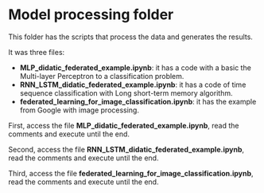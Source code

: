 # Model processing folder

This folder has the scripts that process the data and generates the results.

It was three files:
- **MLP_didatic_federated_example.ipynb**: it has a code with a basic the Multi-layer Perceptron to a classification problem.
- **RNN_LSTM_didatic_federated_example.ipynb**: it has a code of time sequence classification with Long short-term memory algorithm.
- **federated_learning_for_image_classification.ipynb**: it has the example from Google with image processing.

First, access the file **MLP_didatic_federated_example.ipynb**, read the comments and execute until the end.

Second, access the file **RNN_LSTM_didatic_federated_example.ipynb**, read the comments and execute until the end.

Third,  access the file **federated_learning_for_image_classification.ipynb**, read the comments and execute until the end.